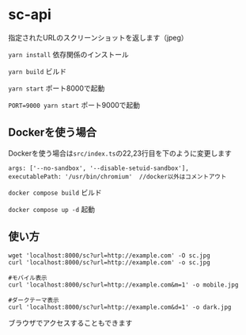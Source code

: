 # sc-api

指定されたURLのスクリーンショットを返します（jpeg）

`yarn install` 依存関係のインストール

`yarn build` ビルド

`yarn start` ポート8000で起動

`PORT=9000 yarn start` ポート9000で起動

## Dockerを使う場合

Dockerを使う場合は`src/index.ts`の22,23行目を下のように変更します
```
args: ['--no-sandbox', '--disable-setuid-sandbox'],
executablePath: '/usr/bin/chromium'  //docker以外はコメントアウト
```

`docker compose build` ビルド

`docker compose up -d` 起動

## 使い方

```
wget 'localhost:8000/sc?url=http://example.com' -O sc.jpg
curl 'localhost:8000/sc?url=http://example.com' -o sc.jpg

#モバイル表示
curl 'localhost:8000/sc?url=http://example.com&m=1' -o mobile.jpg

#ダークテーマ表示
curl 'localhost:8000/sc?url=http://example.com&d=1' -o dark.jpg
```

ブラウザでアクセスすることもできます

